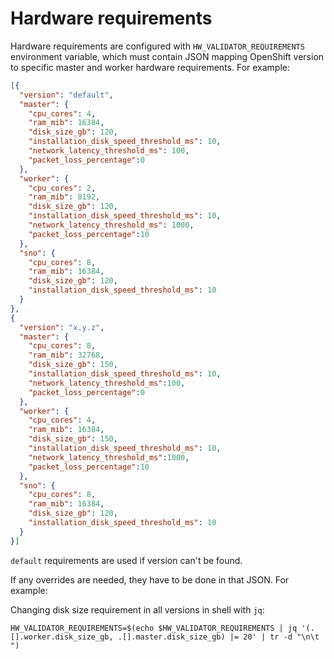 # Hardware requirements

Hardware requirements are configured with `HW_VALIDATOR_REQUIREMENTS` environment variable, which must contain JSON mapping OpenShift version to specific master and worker hardware requirements. 
For example:
```json
[{
  "version": "default",
  "master": {
    "cpu_cores": 4,
    "ram_mib": 16384,
    "disk_size_gb": 120,
    "installation_disk_speed_threshold_ms": 10,
    "network_latency_threshold_ms": 100,
    "packet_loss_percentage":0
  },
  "worker": {
    "cpu_cores": 2,
    "ram_mib": 8192,
    "disk_size_gb": 120,
    "installation_disk_speed_threshold_ms": 10,
    "network_latency_threshold_ms": 1000,
    "packet_loss_percentage":10
  },
  "sno": {
    "cpu_cores": 8,
    "ram_mib": 16384,
    "disk_size_gb": 120,
    "installation_disk_speed_threshold_ms": 10
  }
},
{
  "version": "x.y.z",
  "master": {
    "cpu_cores": 8,
    "ram_mib": 32768,
    "disk_size_gb": 150,
    "installation_disk_speed_threshold_ms": 10,
    "network_latency_threshold_ms":100,
    "packet_loss_percentage":0
  },
  "worker": {
    "cpu_cores": 4,
    "ram_mib": 16384,
    "disk_size_gb": 150,
    "installation_disk_speed_threshold_ms": 10,
    "network_latency_threshold_ms":1000,
    "packet_loss_percentage":10
  },
  "sno": {
    "cpu_cores": 8,
    "ram_mib": 16384,
    "disk_size_gb": 120,
    "installation_disk_speed_threshold_ms": 10
  }
}]
```

`default` requirements are used if version can't be found.

If any overrides are needed, they have to be done in that JSON. For example:

Changing disk size requirement in all versions in shell with `jq`:
```shell
HW_VALIDATOR_REQUIREMENTS=$(echo $HW_VALIDATOR_REQUIREMENTS | jq '(.[].worker.disk_size_gb, .[].master.disk_size_gb) |= 20' | tr -d "\n\t ")

```